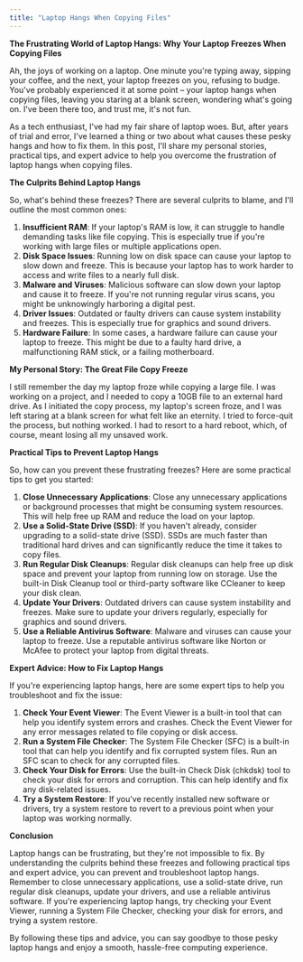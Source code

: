 ```yaml
---
title: "Laptop Hangs When Copying Files"
---
```


**The Frustrating World of Laptop Hangs: Why Your Laptop Freezes When Copying Files**

 Ah, the joys of working on a laptop. One minute you're typing away, sipping your coffee, and the next, your laptop freezes on you, refusing to budge. You've probably experienced it at some point – your laptop hangs when copying files, leaving you staring at a blank screen, wondering what's going on. I've been there too, and trust me, it's not fun.

As a tech enthusiast, I've had my fair share of laptop woes. But, after years of trial and error, I've learned a thing or two about what causes these pesky hangs and how to fix them. In this post, I'll share my personal stories, practical tips, and expert advice to help you overcome the frustration of laptop hangs when copying files.

**The Culprits Behind Laptop Hangs**

So, what's behind these freezes? There are several culprits to blame, and I'll outline the most common ones:

1. **Insufficient RAM**: If your laptop's RAM is low, it can struggle to handle demanding tasks like file copying. This is especially true if you're working with large files or multiple applications open.
2. **Disk Space Issues**: Running low on disk space can cause your laptop to slow down and freeze. This is because your laptop has to work harder to access and write files to a nearly full disk.
3. **Malware and Viruses**: Malicious software can slow down your laptop and cause it to freeze. If you're not running regular virus scans, you might be unknowingly harboring a digital pest.
4. **Driver Issues**: Outdated or faulty drivers can cause system instability and freezes. This is especially true for graphics and sound drivers.
5. **Hardware Failure**: In some cases, a hardware failure can cause your laptop to freeze. This might be due to a faulty hard drive, a malfunctioning RAM stick, or a failing motherboard.

**My Personal Story: The Great File Copy Freeze**

I still remember the day my laptop froze while copying a large file. I was working on a project, and I needed to copy a 10GB file to an external hard drive. As I initiated the copy process, my laptop's screen froze, and I was left staring at a blank screen for what felt like an eternity. I tried to force-quit the process, but nothing worked. I had to resort to a hard reboot, which, of course, meant losing all my unsaved work.

**Practical Tips to Prevent Laptop Hangs**

So, how can you prevent these frustrating freezes? Here are some practical tips to get you started:

1. **Close Unnecessary Applications**: Close any unnecessary applications or background processes that might be consuming system resources. This will help free up RAM and reduce the load on your laptop.
2. **Use a Solid-State Drive (SSD)**: If you haven't already, consider upgrading to a solid-state drive (SSD). SSDs are much faster than traditional hard drives and can significantly reduce the time it takes to copy files.
3. **Run Regular Disk Cleanups**: Regular disk cleanups can help free up disk space and prevent your laptop from running low on storage. Use the built-in Disk Cleanup tool or third-party software like CCleaner to keep your disk clean.
4. **Update Your Drivers**: Outdated drivers can cause system instability and freezes. Make sure to update your drivers regularly, especially for graphics and sound drivers.
5. **Use a Reliable Antivirus Software**: Malware and viruses can cause your laptop to freeze. Use a reputable antivirus software like Norton or McAfee to protect your laptop from digital threats.

**Expert Advice: How to Fix Laptop Hangs**

If you're experiencing laptop hangs, here are some expert tips to help you troubleshoot and fix the issue:

1. **Check Your Event Viewer**: The Event Viewer is a built-in tool that can help you identify system errors and crashes. Check the Event Viewer for any error messages related to file copying or disk access.
2. **Run a System File Checker**: The System File Checker (SFC) is a built-in tool that can help you identify and fix corrupted system files. Run an SFC scan to check for any corrupted files.
3. **Check Your Disk for Errors**: Use the built-in Check Disk (chkdsk) tool to check your disk for errors and corruption. This can help identify and fix any disk-related issues.
4. **Try a System Restore**: If you've recently installed new software or drivers, try a system restore to revert to a previous point when your laptop was working normally.

**Conclusion**

Laptop hangs can be frustrating, but they're not impossible to fix. By understanding the culprits behind these freezes and following practical tips and expert advice, you can prevent and troubleshoot laptop hangs. Remember to close unnecessary applications, use a solid-state drive, run regular disk cleanups, update your drivers, and use a reliable antivirus software. If you're experiencing laptop hangs, try checking your Event Viewer, running a System File Checker, checking your disk for errors, and trying a system restore.

By following these tips and advice, you can say goodbye to those pesky laptop hangs and enjoy a smooth, hassle-free computing experience.